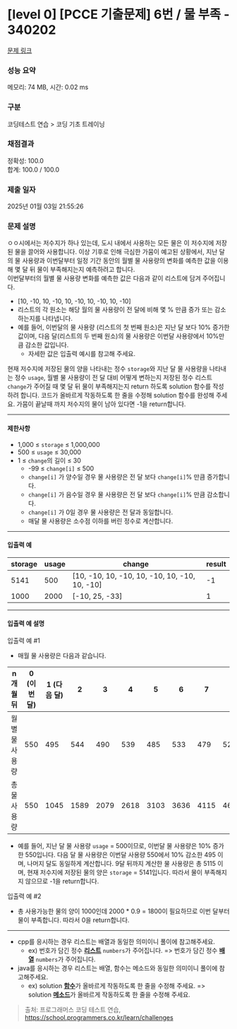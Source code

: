 # [level 0] [PCCE 기출문제] 6번 / 물 부족 - 340202 

[문제 링크](https://school.programmers.co.kr/learn/courses/30/lessons/340202) 

### 성능 요약

메모리: 74 MB, 시간: 0.02 ms

### 구분

코딩테스트 연습 > 코딩 기초 트레이닝

### 채점결과

정확성: 100.0<br/>합계: 100.0 / 100.0

### 제출 일자

2025년 01월 03일 21:55:26

### 문제 설명

<p>ㅇㅇ시에서는 저수지가 하나 있는데, 도시 내에서 사용하는 모든 물은 이 저수지에 저장된 물을 끌어와 사용합니다. 이상 기후로 인해 극심한 가뭄이 예고된 상황에서, 지난 달의 물 사용량과 이번달부터 일정 기간 동안의 월별 물 사용량의 변화를 예측한 값을 이용해 몇 달 뒤 물이 부족해지는지 예측하려고 합니다.<br>
이번달부터의 월별 물 사용량 변화를 예측한 값은 다음과 같이 리스트에 담겨 주어집니다.</p>

<ul>
<li>[10, -10, 10, -10, 10, -10, 10, -10, 10, -10]</li>
<li>리스트의 각 원소는 해당 월의 물 사용량이 전 달에 비해 몇 % 만큼 증가 또는 감소하는지를 나타냅니다.</li>
<li>예를 들어, 이번달의 물 사용량 (리스트의 첫 번째 원소)은 지난 달 보다 10% 증가한 값이며, 다음 달(리스트의 두 번째 원소)의 물 사용량은 이번달 사용량에서 10%만큼 감소한 값입니다.

<ul>
<li>자세한 값은 입출력 예시를 참고해 주세요.</li>
</ul></li>
</ul>

<p>현재 저수지에 저장된 물의 양을 나타내는 정수 <code>storage</code>와 지난 달 물 사용량을 나타내는 정수 <code>usage</code>, 월별 물 사용량이 전 달 대비 어떻게 변하는지 저장된 정수 리스트 <code>change</code>가 주어질 때 몇 달 뒤 물이 부족해지는지 return 하도록 solution 함수를 작성하려 합니다. 코드가 올바르게 작동하도록 한 줄을 수정해 solution 함수를 완성해 주세요. 가뭄이 끝날때 까지 저수지의 물이 남아 있다면 -1을 return합니다.</p>

<hr>

<h4>제한사항</h4>

<ul>
<li>1,000 ≤ <code>storage</code> ≤ 1,000,000</li>
<li>500 ≤ <code>usage</code> ≤ 30,000</li>
<li>1 ≤ <code>change</code>의 길이 ≤ 30

<ul>
<li>-99 ≤ <code>change[i]</code> ≤ 500</li>
<li><code>change[i]</code> 가 양수일 경우 물 사용량은 전 달 보다 <code>change[i]</code>% 만큼 증가합니다.</li>
<li><code>change[i]</code> 가 음수일 경우 물 사용량은 전 달 보다 <code>change[i]</code>% 만큼 감소합니다.</li>
<li><code>change[i]</code> 가 0일 경우 물 사용량은 전 달과 동일합니다.</li>
<li>매달 물 사용량은 소수점 이하를 버린 정수로 계산합니다.</li>
</ul></li>
</ul>

<hr>

<h4>입출력 예</h4>
<table class="table">
        <thead><tr>
<th>storage</th>
<th>usage</th>
<th>change</th>
<th>result</th>
</tr>
</thead>
        <tbody><tr>
<td>5141</td>
<td>500</td>
<td>[10, -10, 10, -10, 10, -10, 10, -10, 10, -10]</td>
<td>-1</td>
</tr>
<tr>
<td>1000</td>
<td>2000</td>
<td>[-10, 25, -33]</td>
<td>1</td>
</tr>
</tbody>
      </table>
<hr>

<h4>입출력 예 설명</h4>

<p>입출력 예 #1</p>

<ul>
<li>매월 물 사용량은 다음과 같습니다. </li>
</ul>
<table class="table">
        <thead><tr>
<th>n개월 뒤</th>
<th>0 (이번 달)</th>
<th>1 (다음 달)</th>
<th>2</th>
<th>3</th>
<th>4</th>
<th>5</th>
<th>6</th>
<th>7</th>
<th>8</th>
<th>9</th>
</tr>
</thead>
        <tbody><tr>
<td>월 별 물 사용량</td>
<td>550</td>
<td>495</td>
<td>544</td>
<td>490</td>
<td>539</td>
<td>485</td>
<td>533</td>
<td>479</td>
<td>526</td>
<td>474</td>
</tr>
<tr>
<td>총 물 사용량</td>
<td>550</td>
<td>1045</td>
<td>1589</td>
<td>2079</td>
<td>2618</td>
<td>3103</td>
<td>3636</td>
<td>4115</td>
<td>4641</td>
<td>5115</td>
</tr>
</tbody>
      </table>
<ul>
<li>예를 들어, 지난 달 물 사용량 <code>usage</code> = 500이므로, 이번달 물 사용량은 10% 증가한 550입니다. 다음 달 물 사용량은 이번달 사용량 550에서 10% 감소한 495 이며, 나머지 달도 동일하게 계산합니다. 9달 뒤까지 계산한 물 사용량은 총 5115 이며, 현재 저수지에 저장된 물의 양은 <code>storage</code> = 5141입니다. 따라서 물이 부족해지지 않으므로 -1을 return합니다.</li>
</ul>

<p>입출력 예 #2</p>

<ul>
<li>총 사용가능한 물의 양이 1000인데 2000 * 0.9 = 1800이 필요하므로 이번 달부터 물이 부족합니다. 따라서 0을 return합니다.</li>
</ul>

<hr>

<ul>
<li>cpp를 응시하는 경우 리스트는 배열과 동일한 의미이니 풀이에 참고해주세요.

<ul>
<li>ex) 번호가 담긴 정수 <u><strong>리스트</strong></u> <code>numbers</code>가 주어집니다. =&gt; 번호가 담긴 정수 <u><strong>배열</strong></u> <code>numbers</code>가 주어집니다.</li>
</ul></li>
<li>java를 응시하는 경우 리스트는 배열, 함수는 메소드와 동일한 의미이니 풀이에 참고해주세요.

<ul>
<li>ex) solution <u><strong>함수</strong></u>가 올바르게 작동하도록 한 줄을 수정해 주세요. =&gt; solution <u><strong>메소드</strong></u>가 올바르게 작동하도록 한 줄을 수정해 주세요.</li>
</ul></li>
</ul>


> 출처: 프로그래머스 코딩 테스트 연습, https://school.programmers.co.kr/learn/challenges